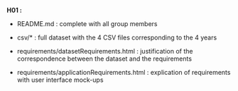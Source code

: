 **H01 :**

- README.md : complete with all group members

- csv/* : full dataset with the 4 CSV files corresponding to the 4 years 

- requirements/datasetRequirements.html : justification of the correspondence between the dataset and the requirements  

- requirements/applicationRequirements.html : explication of requirements with user interface mock-ups
